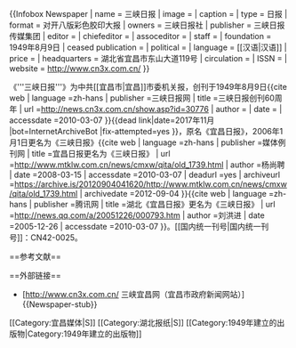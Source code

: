 {{Infobox Newspaper
| name                = 三峡日报
| image               = 
| caption             = 
| type                = 日报
| format              = 对开八版彩色胶印大报
| owners              = 三峡日报社
| publisher           = 三峡日报传媒集团
| editor              = 
| chiefeditor         = 
| assoceditor         = 
| staff               = 
| foundation          = 1949年8月9日
| ceased publication  = 
| political           = 
| language            = [[汉语|汉语]]
| price               = 
| headquarters        = 湖北省宜昌市东山大道119号
| circulation         = 
| ISSN                = 
| website             = http://www.cn3x.com.cn/
}}

《'''三峡日报'''》为中共[[宜昌市|宜昌]]市委机关报，创刊于1949年8月9日<ref>{{cite web  | language =zh-hans  | publisher =三峡日报网  | title =三峡日报创刊60周年  | url =http://news.cn3x.com.cn/show.asp?id=30776  | author =  | date =  | accessdate =2010-03-07  }}{{dead link|date=2017年11月 |bot=InternetArchiveBot |fix-attempted=yes }}</ref>，原名《宜昌日报》，2006年1月1日更名为《三峡日报》<ref>{{cite web  | language =zh-hans  | publisher =媒体例刊网  | title =宜昌日报更名为《三峡日报》  | url =http://www.mtklw.com.cn/news/cmxw/qita/old_1739.html  | author =杨尚聘  | date =2008-03-15  | accessdate =2010-03-07  | deadurl =yes  | archiveurl =https://archive.is/20120904041620/http://www.mtklw.com.cn/news/cmxw/qita/old_1739.html  | archivedate =2012-09-04  }}</ref><ref>{{cite web | language =zh-hans  | publisher =腾讯网  | title =湖北《宜昌日报》更名为《三峡日报》  | url =http://news.qq.com/a/20051226/000793.htm  | author =刘洪进  | date =2005-12-26  | accessdate =2010-03-07  }}</ref>。[[国内统一刊号|国内统一刊号]]：CN42-0025。

==参考文献==
<div class="references-small">
<references></references>
</div>

==外部链接==
* [http://www.cn3x.com.cn/ 三峡宜昌网（宜昌市政府新闻网站）]
{{Newspaper-stub}}

[[Category:宜昌媒体|S]]
[[Category:湖北报纸|S]]
[[Category:1949年建立的出版物|Category:1949年建立的出版物]]